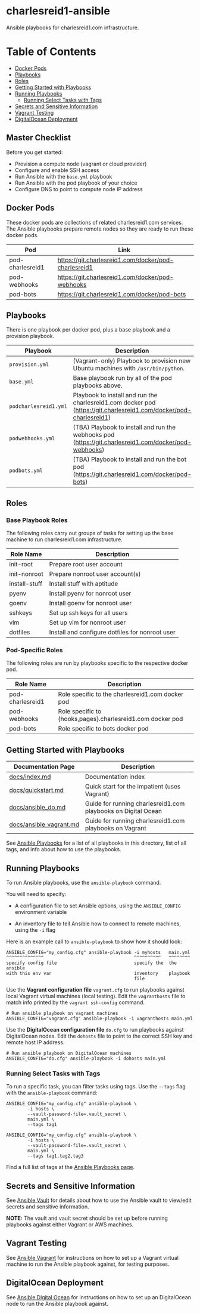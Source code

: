 # charlesreid1-ansible

Ansible playbooks for charlesreid1.com infrastructure.

Table of Contents
=================

* [Docker Pods](#docker-pods)
* [Playbooks](#playbooks)
* [Roles](#roles)
* [Getting Started with Playbooks](#getting-started-with-playbooks)
* [Running Playbooks](#running-playbooks)
    * [Running Select Tasks with Tags](#running-select-tasks-with-tags)
* [Secrets and Sensitive Information](#secrets-and-sensitive-information)
* [Vagrant Testing](#vagrant-testing)
* [DigitalOcean Deployment](#digitalocean-deployment)


## Master Checklist

Before you get started:

* Provision a compute node (vagrant or cloud provider)
* Configure and enable SSH access
* Run Ansible with the `base.yml` playbook
* Run Ansible with the pod playbook of your choice
* Configure DNS to point to compute node IP address


## Docker Pods

These docker pods are collections of related charlesreid1.com
services. The Ansible playbooks prepare remote nodes so they
are ready to run these docker pods.

| Pod              | Link                                                   |
|------------------|--------------------------------------------------------|
| pod-charlesreid1 | <https://git.charlesreid1.com/docker/pod-charlesreid1> |
| pod-webhooks     | <https://git.charlesreid1.com/docker/pod-webhooks>     |
| pod-bots         | <https://git.charlesreid1.com/docker/pod-bots>         |


## Playbooks

There is one playbook per docker pod, plus a base playbook
and a provision playbook.

| Playbook               | Description                                                                                                          |
|------------------------|----------------------------------------------------------------------------------------------------------------------|
| `provision.yml`        | (Vagrant-only) Playbook to provision new Ubuntu machines with `/usr/bin/python`.                                     |
| `base.yml`             | Base playbook run by all of the pod playbooks above.                                                                 |
| `podcharlesreid1.yml`  | Playbook to install and run the charlesreid1.com docker pod (<https://git.charlesreid1.com/docker/pod-charlesreid1>) |
| `podwebhooks.yml`      | (TBA) Playbook to install and run the webhooks pod (<https://git.charlesreid1.com/docker/pod-webhooks>)              |
| `podbots.yml`          | (TBA) Playbook to install and run the bot pod (<https://git.charlesreid1.com/docker/pod-bots>)                       |


## Roles


### Base Playbook Roles

The following roles carry out groups of tasks for setting up the base machine
to run charlesreid1.com infrastructure.

| Role Name             | Description                                               |
|-----------------------|-----------------------------------------------------------|
| init-root             | Prepare root user account                                 |
| init-nonroot          | Prepare nonroot user account(s)                           |
| install-stuff         | Install stuff with aptitude                               |
| pyenv                 | Install pyenv for nonroot user                            |
| goenv                 | Install goenv for nonroot user                            |
| sshkeys               | Set up ssh keys for all users                             |
| vim                   | Set up vim for nonroot user                               |
| dotfiles              | Install and configure dotfiles for nonroot user           |


### Pod-Specific Roles

The following roles are run by playbooks specific to the
respective docker pod.

| Role Name             | Description                                                  |
|-----------------------|--------------------------------------------------------------|
| pod-charlesreid1      | Role specific to the charlesreid1.com docker pod             |
| pod-webhooks          | Role specific to \{hooks,pages\}.charlesreid1.com docker pod |
| pod-bots              | Role specific to bots docker pod                             |


## Getting Started with Playbooks

| Documentation Page                            | Description                                                     |
|-----------------------------------------------|-----------------------------------------------------------------|
| [docs/index.md](index.md)                     | Documentation index                                             |
| [docs/quickstart.md](quickstart.md)           | Quick start for the impatient (uses Vagrant)                    |
| [docs/ansible_do.md](ansible_do.md)           | Guide for running charlesreid1.com playbooks on Digital Ocean   |
| [docs/ansible_vagrant.md](ansible_vagrant.md) | Guide for running charlesreid1.com playbooks on Vagrant         |

See [Ansible Playbooks](ansible_playbooks.md) for a list of all
playbooks in this directory, list of all tags,
and info about how to use the playbooks.


## Running Playbooks

To run Ansible playbooks, use the `ansible-playbook` command.

You will need to specify:

* A configuration file to set Ansible options, using the
  `ANSIBLE_CONFIG` environment variable

* An inventory file to tell Ansible how to connect to
  remote machines, using the `-i` flag 

Here is an example call to `ansible-playbook`
to show how it should look:

```plain
ANSIBLE_CONFIG="my_config.cfg" ansible-playbook -i myhosts   main.yml
^^^^^^^^^^^^^^                                  ^^^^^^^^^^   ^^^^^^^^
specify config file                             specify the  the ansible
with this env var                               inventory    playbook
                                                file
```

Use the **Vagrant configuration file** `vagrant.cfg` to run 
playbooks against local Vagrant virtual machines (local testing).
Edit the `vagranthosts` file to match info printed by the
`vagrant ssh-config` command.

```plain
# Run ansible playbook on vagrant machines
ANSIBLE_CONFIG="vagrant.cfg" ansible-playbook -i vagranthosts main.yml
```

Use the **DigitalOcean configuration file** `do.cfg` to run
playbooks against DigitalOcean nodes. Edit the `dohosts` file to point
to the correct SSH key and remote host IP address.

```plain
# Run ansible playbook on DigitalOcean machines
ANSIBLE_CONFIG="do.cfg" ansible-playbook -i dohosts main.yml
```

### Running Select Tasks with Tags

To run a specific task, you can filter tasks using tags.
Use the `--tags` flag with the `ansible-playbook` command:

```plain
ANSIBLE_CONFIG="my_config.cfg" ansible-playbook \
        -i hosts \
        --vault-password-file=.vault_secret \
        main.yml \
        --tags tag1
```

```
ANSIBLE_CONFIG="my_config.cfg" ansible-playbook \
        -i hosts \
        --vault-password-file=.vault_secret \
        main.yml \
        --tags tag1,tag2,tag3
```

Find a full list of tags at the [Ansible Playbooks page](ansible_playbooks.md).


## Secrets and Sensitive Information

See [Ansible Vault](ansible_vault.md) for details about how to use
the Ansible vault to view/edit secrets and sensitive information.

**NOTE:** The vault and vault secret should be set up before 
running playbooks against either Vagrant or AWS machines.


## Vagrant Testing

See [Ansible Vagrant](ansible_vagrant.md) for instructions 
on how to set up a Vagrant virtual machine to run the 
Ansible playbook against, for testing purposes.


## DigitalOcean Deployment

See [Ansible Digital Ocean](ansible_do.md) for instructions on how to set up an DigitalOcean
node to run the Ansible playbook against.

